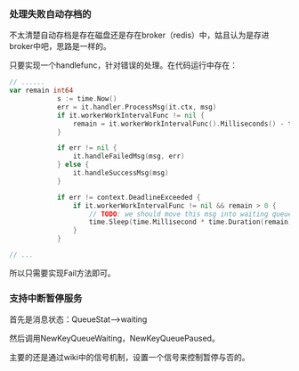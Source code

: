 ### 处理失败自动存档的

不太清楚自动存档是存在磁盘还是存在broker（redis）中，姑且认为是存进broker中吧，思路是一样的。

只要实现一个handlefunc，针对错误的处理。在代码运行中存在：

```go
// ......
var remain int64
            s := time.Now()
            err = it.handler.ProcessMsg(it.ctx, msg)
            if it.workerWorkIntervalFunc != nil {
                remain = it.workerWorkIntervalFunc().Milliseconds() - time.Since(s).Milliseconds()
            }

            if err != nil {
                it.handleFailedMsg(msg, err)
            } else {
                it.handleSuccessMsg(msg)
            }

            if err != context.DeadlineExceeded {
                if it.workerWorkIntervalFunc != nil && remain > 0 {
                    // TODO: we should move this msg into waiting queue before it take by next ProcessMsg call?
                    time.Sleep(time.Millisecond * time.Duration(remain))
                }
            }  

// ...
```

所以只需要实现Fail方法即可。

### 支持中断暂停服务

首先是消息状态：QueueStat-->waiting

然后调用NewKeyQueueWaiting，NewKeyQueuePaused。

主要的还是通过wiki中的信号机制，设置一个信号来控制暂停与否的。
